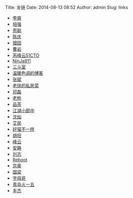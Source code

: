 Title: 友链
Date: 2014-08-13 08:52
Author: admin
Slug: links

* [李爽](http://www.iamle.com)
* [培强](http://peiqiang.net)
* [思聪](http://www.furion.info)
* [陈庆](http://www.chenqing.org)
* [钿田](http://54im.com)
* [曹岩](http://www.linuxyan.com)
* [芮峰云51CTO](http://rfyiamcool.blog.51cto.com)
* [NinJa911](http://blog.ninja911.com)
* [三斗室](http://chenlinux.com)
* [温暖色调的博客](http://blog.warmcolor.net)
* [张斌](http://opslinux.com)
* [老徐的私房菜](http://laoxu.blog.51cto.com)
* [邓磊](http://dl528888.blog.51cto.com)
* [老枪](http://ruilinux.blog.51cto.com)
* [品茶](http://cwtea.blog.51cto.com)
* [江湖小郎中](http://jjxhome.3322.org)
* [沈灿](http://www.shencan.net)
* [艾民](http://blog.eimine.com)
* [好猫不一样](http://www.wifizoo.net/blog)
* [胡阳](http://www.the5fire.com)
* [峰云](http://xiaorui.cc)
* [安静](http://www.80aj.com)
* [刘志](http://blog.csdn.net/orangleliu)
* [Reboot](http://linrc.com/blog/)
* [京奥](http://www.awops.com)
* [国梁](http://www.dbsa.cn)
* [字母哥](http://n4mine.github.io/)
* [青岛火一五](http://bbs.huo15.com/)
* [丰杰](https://www.zhoufengjie.cn/)
